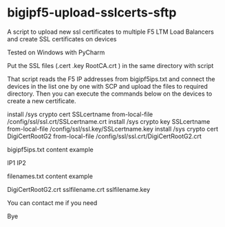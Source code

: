 # bigipf5-upload-sslcerts-sftp
A script to upload new ssl certificates to multiple F5 LTM Load Balancers and create SSL certificates on devices

Tested on Windows with PyCharm

Put the SSL files (.cert  .key RootCA.crt ) in the same directory with script

That script reads the F5 IP addresses from bigipf5ips.txt and connect the devices in the list one by one with SCP and upload the files to required directory.
Then you can execute the commands below on the devices to create a new certificate.

install /sys crypto cert SSLcertname from-local-file /config/ssl/ssl.crt/SSLcertname.crt
install /sys crypto key SSLcertname from-local-file /config/ssl/ssl.key/SSLcertname.key
install /sys crypto cert DigiCertRootG2 from-local-file /config/ssl/ssl.crt/DigiCertRootG2.crt


bigipf5ips.txt content example 

IP1
IP2

filenames.txt content example 

DigiCertRootG2.crt
sslfilename.crt
sslfilename.key

You can contact me if you need

Bye 




